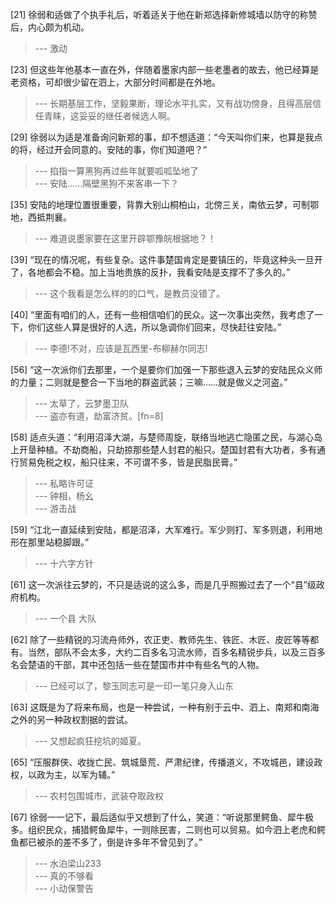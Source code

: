 
[21] 徐弱和适做了个执手礼后，听着适关于他在新郑选择新修城墙以防守的称赞后，内心颇为机动。
>--- 激动<br>

[23] 但这些年他基本一直在外，伴随着墨家内部一些老墨者的故去，他已经算是老资格，可却很少留在泗上，大部分时间都是在外地。
>--- 长期基层工作，坚毅果断，理论水平扎实，又有战功傍身，且得高层信任青睐，这妥妥的继任者候选人啊。<br>

[29] 徐弱以为适是准备询问新郑的事，却不想适道：“今天叫你们来，也算是我点的将，经过开会同意的。安陆的事，你们知道吧？”
>--- 掐指一算黑狗再过些年就要呱呱坠地了<br>
>--- 安陆……隔壁黑狗不来客串一下？<br>

[35] 安陆的地理位置很重要，背靠大别山桐柏山，北傍三关，南依云梦，可制鄂地，西抵荆襄。
>--- 难道说墨家要在这里开辟鄂豫皖根据地？！<br>

[39] “现在的情况呢，有些复杂。这件事楚国肯定是要镇压的，毕竟这种头一旦开了，各地都会不稳。加上当地贵族的反扑，我看安陆是支撑不了多久的。”
>--- 这个我看是怎么样的的口气，是教员没错了。<br>

[40] “里面有咱们的人，还有一些相信咱们的民众。这一次事出突然，我考虑了一下，你们这些人算是很好的人选，所以急调你们回来，尽快赶往安陆。”
>--- 李德!不对，应该是瓦西里-布柳赫尔同志!<br>

[56] “这一次派你们去那里，一个是要你们加强一下那些退入云梦的安陆民众义师的力量；二则就是整合一下当地的群盗武装；三嘛……就是做义之河盗。”
>--- 太草了，云梦墨卫队<br>
>--- 盗亦有道，劫富济贫。[fn=8]<br>

[58] 适点头道：“利用沼泽大湖，与楚师周旋，联络当地逃亡隐匿之民，与湖心岛上开垦种植。不劫商船，只劫掠那些楚人封君的船只。楚国封君有大功者，多有通行贸易免税之权，船只往来，不可谓不多，皆是民脂民膏。”
>--- 私略许可证<br>
>--- 钟相，杨幺<br>
>--- 游击战<br>

[59] “江北一直延续到安陆，都是沼泽，大军难行。军少则打、军多则退，利用地形在那里站稳脚跟。”
>--- 十六字方针<br>

[61] 这一次派往云梦的，不只是适说的这么多，而是几乎照搬过去了一个“县”级政府机构。
>--- 一个县  大队<br>

[62] 除了一些精锐的习流舟师外，农正吏、教师先生、铁匠、木匠、皮匠等等都有。当然，部队不会太多，大约二百多名习流水师，百多名精锐步兵，以及三百多名会楚语的干部，其中还包括一些在楚国市井中有些名气的人物。
>--- 已经可以了，黎玉同志可是一印一笔只身入山东<br>

[63] 这既是为了将来布局，也是一种尝试，一种有别于云中、泗上、南郑和南海之外的另一种政权割据的尝试。
>--- 又想起疯狂挖坑的姬夏。<br>

[65] “压服群侠、收拢亡民、筑城垦荒、严肃纪律，传播道义，不攻城邑，建设政权，以政为主，以军为辅。”
>--- 农村包围城市，武装夺取政权<br>

[67] 徐弱一一记下，最后适似乎又想到了什么，笑道：“听说那里鳄鱼、犀牛极多。组织民众，捕猎鳄鱼犀牛，一则除民害，二则也可以贸易。如今泗上老虎和鳄鱼都已被杀的差不多了，倒是许多年不曾见到了。”
>--- 水泊梁山233<br>
>--- 真的不够看<br>
>--- 小动保警告<br>
